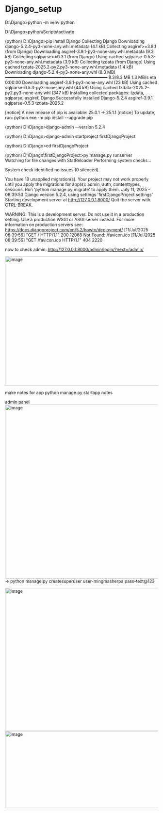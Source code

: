 # Django_setup
D:\Django>python -m venv python

D:\Django>python\Scripts\activate

(python) D:\Django>pip install Django
Collecting Django
  Downloading django-5.2.4-py3-none-any.whl.metadata (4.1 kB)
Collecting asgiref>=3.8.1 (from Django)
  Downloading asgiref-3.9.1-py3-none-any.whl.metadata (9.3 kB)
Collecting sqlparse>=0.3.1 (from Django)
  Using cached sqlparse-0.5.3-py3-none-any.whl.metadata (3.9 kB)
Collecting tzdata (from Django)
  Using cached tzdata-2025.2-py2.py3-none-any.whl.metadata (1.4 kB)
Downloading django-5.2.4-py3-none-any.whl (8.3 MB)
   ━━━━━━━━━━━━━━━━━━━━━━━━━━━━━━━━━━━━━━━━ 8.3/8.3 MB 1.3 MB/s eta 0:00:00
Downloading asgiref-3.9.1-py3-none-any.whl (23 kB)
Using cached sqlparse-0.5.3-py3-none-any.whl (44 kB)
Using cached tzdata-2025.2-py2.py3-none-any.whl (347 kB)
Installing collected packages: tzdata, sqlparse, asgiref, Django
Successfully installed Django-5.2.4 asgiref-3.9.1 sqlparse-0.5.3 tzdata-2025.2

[notice] A new release of pip is available: 25.0.1 -> 25.1.1
[notice] To update, run: python.exe -m pip install --upgrade pip

(python) D:\Django>django-admin --version
5.2.4

(python) D:\Django>django-admin startproject firstDjangoProject

(python) D:\Django>cd firstDjangoProject

(python) D:\Django\firstDjangoProject>py manage.py runserver  
Watching for file changes with StatReloader
Performing system checks...

System check identified no issues (0 silenced).

You have 18 unapplied migration(s). Your project may not work properly until you apply the migrations for app(s): admin, auth, contenttypes, sessions.
Run 'python manage.py migrate' to apply them.
July 11, 2025 - 08:39:53
Django version 5.2.4, using settings 'firstDjangoProject.settings'
Starting development server at http://127.0.0.1:8000/
Quit the server with CTRL-BREAK.

WARNING: This is a development server. Do not use it in a production setting. Use a production WSGI or ASGI server instead.
For more information on production servers see: https://docs.djangoproject.com/en/5.2/howto/deployment/
[11/Jul/2025 08:39:56] "GET / HTTP/1.1" 200 12068
Not Found: /favicon.ico
[11/Jul/2025 08:39:56] "GET /favicon.ico HTTP/1.1" 404 2220

now to check admin:
http://127.0.0.1:8000/admin/login/?next=/admin/

<img width="523" height="427" alt="image" src="https://github.com/user-attachments/assets/18c7297e-6c3e-4fad-b0e6-df3420de95cf" />


make notes for app
python manage.py startapp notes

admin panel
<img width="657" height="574" alt="image" src="https://github.com/user-attachments/assets/59603222-33ea-4203-8ba6-b1f6de50a3ce" />
-> python manage.py createsuperuser
user-mingmasherpa
pass-text@123

<img width="1920" height="472" alt="image" src="https://github.com/user-attachments/assets/6621aa3e-c3f5-4f1a-95e6-90d41b464f3f" />

<img width="697" height="254" alt="image" src="https://github.com/user-attachments/assets/110a9dca-2c9b-42fa-afbb-c998a7ad6116" />

